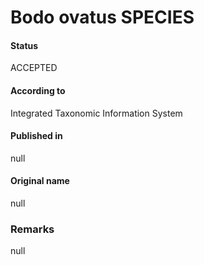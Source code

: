 Bodo ovatus SPECIES
=======

#### Status
ACCEPTED

#### According to
Integrated Taxonomic Information System

#### Published in
null

#### Original name
null

### Remarks
null
